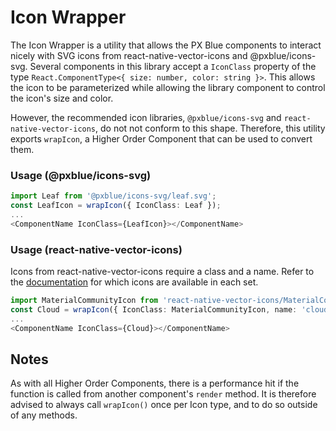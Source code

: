 # Icon Wrapper
The Icon Wrapper is a utility that allows the PX Blue components to interact nicely with SVG icons from react-native-vector-icons and @pxblue/icons-svg. Several components in this library accept a `IconClass` property of the type `React.ComponentType<{ size: number, color: string }>`. This allows the icon to be parameterized while allowing the library component to control the icon's size and color.

However, the recommended icon libraries, `@pxblue/icons-svg` and `react-native-vector-icons`, do not not conform to this shape. Therefore, this utility exports `wrapIcon`, a Higher Order Component that can be used to convert them.

### Usage (@pxblue/icons-svg)
```typescript
import Leaf from '@pxblue/icons-svg/leaf.svg';
const LeafIcon = wrapIcon({ IconClass: Leaf });
...
<ComponentName IconClass={LeafIcon}></ComponentName>
```

### Usage (react-native-vector-icons)
Icons from react-native-vector-icons require a class and a name. Refer to the [documentation](https://github.com/oblador/react-native-vector-icons) for which icons are available in each set.

```typescript
import MaterialCommunityIcon from 'react-native-vector-icons/MaterialCommunityIcons';
const Cloud = wrapIcon({ IconClass: MaterialCommunityIcon, name: 'cloud-off-outline' });
...
<ComponentName IconClass={Cloud}></ComponentName>
```

## Notes

As with all Higher Order Components, there is a performance hit if the function is called from another component's `render` method. It is therefore advised to always call `wrapIcon()` once per Icon type, and to do so outside of any methods.
